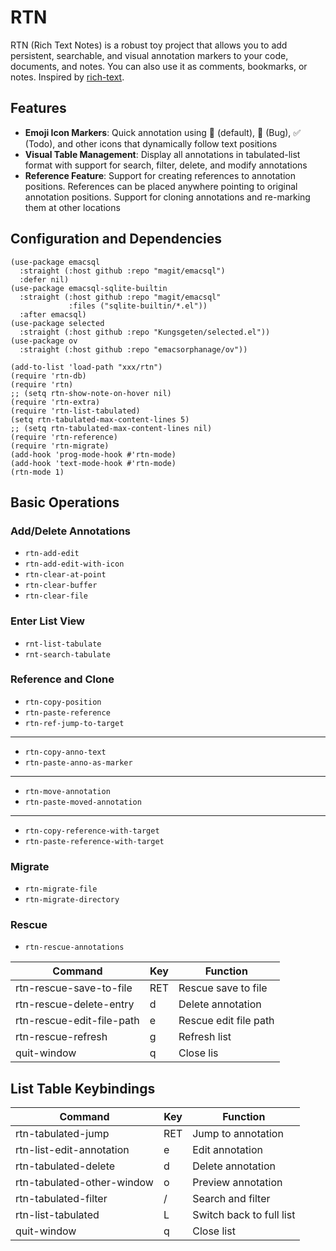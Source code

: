 # RTN
RTN (Rich Text Notes) is a robust toy project that allows you to add persistent, searchable, and visual annotation markers to your code, documents, and notes. You can also use it as comments, bookmarks, or notes. Inspired by [rich-text](https://github.com/Kinneyzhang/rich-text).

## Features
- **Emoji Icon Markers**: Quick annotation using 📝 (default), 🐛 (Bug), ✅ (Todo), and other icons that dynamically follow text positions
- **Visual Table Management**: Display all annotations in tabulated-list format with support for search, filter, delete, and modify annotations
- **Reference Feature**: Support for creating references to annotation positions. References can be placed anywhere pointing to original annotation positions. Support for cloning annotations and re-marking them at other locations

## Configuration and Dependencies
```elisp
(use-package emacsql
  :straight (:host github :repo "magit/emacsql")
  :defer nil)
(use-package emacsql-sqlite-builtin
  :straight (:host github :repo "magit/emacsql"
			 :files ("sqlite-builtin/*.el"))
  :after emacsql)
(use-package selected
  :straight (:host github :repo "Kungsgeten/selected.el"))
(use-package ov
  :straight (:host github :repo "emacsorphanage/ov"))
```

```elisp
(add-to-list 'load-path "xxx/rtn")
(require 'rtn-db)
(require 'rtn)
;; (setq rtn-show-note-on-hover nil)
(require 'rtn-extra)
(require 'rtn-list-tabulated)
(setq rtn-tabulated-max-content-lines 5)
;; (setq rtn-tabulated-max-content-lines nil)
(require 'rtn-reference)
(require 'rtn-migrate)
(add-hook 'prog-mode-hook #'rtn-mode)
(add-hook 'text-mode-hook #'rtn-mode)
(rtn-mode 1)
```

## Basic Operations

### Add/Delete Annotations
- `rtn-add-edit`
- `rtn-add-edit-with-icon`
- `rtn-clear-at-point`
- `rtn-clear-buffer`
- `rtn-clear-file`

### Enter List View
- `rnt-list-tabulate`
- `rnt-search-tabulate`

### Reference and Clone
- `rtn-copy-position`
- `rtn-paste-reference`
- `rtn-ref-jump-to-target`
---
- `rtn-copy-anno-text`
- `rtn-paste-anno-as-marker`
---
- `rtn-move-annotation`
- `rtn-paste-moved-annotation`
---
- `rtn-copy-reference-with-target`
- `rtn-paste-reference-with-target`

### Migrate
- `rtn-migrate-file`
- `rtn-migrate-directory`

### Rescue
- `rtn-rescue-annotations`

| Command                   | Key | Function              |
|---------------------------|-----|-----------------------|
| rtn-rescue-save-to-file   | RET | Rescue save to file   |
| rtn-rescue-delete-entry   | d   | Delete annotation     |
| rtn-rescue-edit-file-path | e   | Rescue edit file path |
| rtn-rescue-refresh        | g   | Refresh list          |
| quit-window               | q   | Close lis             |


## List Table Keybindings

| Command                    | Key | Function                 |
|----------------------------|-----|--------------------------|
| rtn-tabulated-jump         | RET | Jump to annotation       |
| rtn-list-edit-annotation   | e   | Edit annotation          |
| rtn-tabulated-delete       | d   | Delete annotation        |
| rtn-tabulated-other-window | o   | Preview annotation       |
| rtn-tabulated-filter       | /   | Search and filter        |
| rtn-list-tabulated         | L   | Switch back to full list |
| quit-window                | q   | Close list               |
